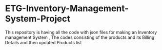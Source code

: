 # ETG-Inventory-Management-System-Project
This repository is having all the code with json files for making an Inventory management System , The codes consisting of the products and its Billing Details and then updated Products list
